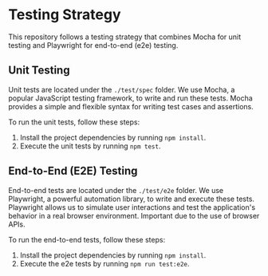 # Testing Strategy

This repository follows a testing strategy that combines Mocha for unit testing and Playwright for end-to-end (e2e) testing.

## Unit Testing

Unit tests are located under the `./test/spec` folder. We use Mocha, a popular JavaScript testing framework, to write and run these tests. Mocha provides a simple and flexible syntax for writing test cases and assertions.

To run the unit tests, follow these steps:

1. Install the project dependencies by running `npm install`.
2. Execute the unit tests by running `npm test`.

## End-to-End (E2E) Testing

End-to-end tests are located under the `./test/e2e` folder. We use Playwright, a powerful automation library, to write and execute these tests. Playwright allows us to simulate user interactions and test the application's behavior in a real browser environment. Important due to the use of browser APIs.

To run the end-to-end tests, follow these steps:

1. Install the project dependencies by running `npm install`.
2. Execute the e2e tests by running `npm run test:e2e`.
